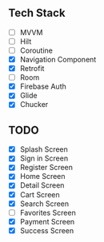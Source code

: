 ## Tech Stack

- [ ] MVVM
- [ ] Hilt
- [ ] Coroutine
- [X] Navigation Component
- [X] Retrofit
- [ ] Room
- [X] Firebase Auth
- [X] Glide
- [X] Chucker

## TODO

- [X] Splash Screen
- [X] Sign in Screen
- [X] Register Screen
- [X] Home Screen
- [X] Detail Screen
- [X] Cart Screen
- [X] Search Screen
- [ ] Favorites Screen
- [X] Payment Screen
- [X] Success Screen